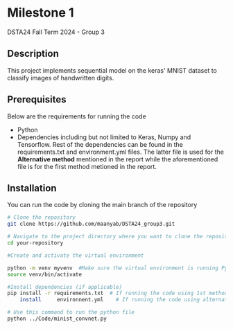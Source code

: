 # Milestone 1
DSTA24 Fall Term 2024 - Group 3

## Description
This project implements sequential model on the keras' MNIST dataset to classify images of handwritten digits.


## Prerequisites

Below are the requirements for running the code
- Python
- Dependencies including but not limited to Keras, Numpy and Tensorflow. Rest of the dependencies can be found in the requirements.txt and environment.yml files. The latter file is used for the **Alternative method** mentioned in the report while the aforementioned file is for the first method metioned in the report.

## Installation
You can run the code by cloning the main branch of the repository 

```bash
# Clone the repository
git clone https://github.com/maanyab/DSTA24_group3.git

# Navigate to the project directory where you want to clone the repository
cd your-repository

#Create and activate the virtual environment

python -m venv myvenv  #Make sure the virtual environment is running Python 3.11
source venv/bin/activate

#Install dependencies (if applicable)
pip install -r requirements.txt  # If running the code using 1st method 
    install     environnent.yml    # If running the code using alternative method

# Use this command to run the python file
python ../Code/minist_convnet.py
```

